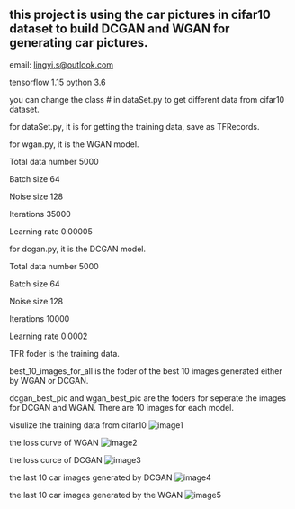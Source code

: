 ## this project is using the car pictures in cifar10 dataset to build DCGAN and WGAN for generating car pictures.
email: lingyi.s@outlook.com

tensorflow 1.15
python 3.6

you can change the class # in dataSet.py to get different data from cifar10 dataset.

for dataSet.py, it is for getting the training data, save as TFRecords.

for wgan.py, it is the WGAN model.

Total data number 	5000

Batch size	64

Noise size	128

Iterations	35000

Learning rate	0.00005



for dcgan.py, it is the DCGAN model.

Total data number 	5000

Batch size	64

Noise size	128

Iterations	10000

Learning rate	0.0002


TFR foder is the training data.

best_10_images_for_all is the foder of the best 10 images generated either by WGAN or DCGAN.

dcgan_best_pic and wgan_best_pic are the foders for seperate the images for DCGAN and WGAN. There are 10 images for each model.

visulize the training data from cifar10
![image1](https://github.com/SidSong01/DeepLearningProjects/blob/master/GANs/pictures/carcifardata.png)

the loss curve of WGAN
![image2](https://github.com/SidSong01/DeepLearningProjects/blob/master/GANs/pictures/loss_wgan.png)

the loss curce of DCGAN 
![image3](https://github.com/SidSong01/DeepLearningProjects/blob/master/GANs/pictures/loss_dcgan.png)

the last 10 car images generated by DCGAN
![image4](https://github.com/SidSong01/DeepLearningProjects/blob/master/GANs/pictures/dcgan_last.png)

the last 10 car images generated by the WGAN
![image5](https://github.com/SidSong01/DeepLearningProjects/blob/master/GANs/pictures/wgan_last.png)

